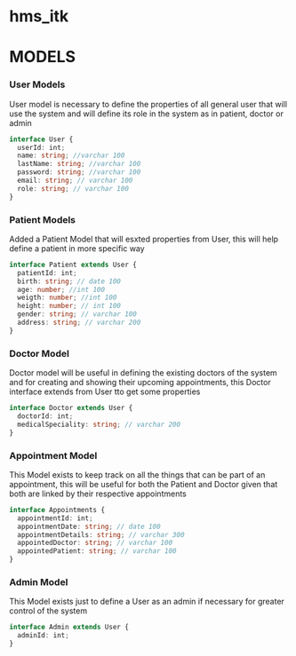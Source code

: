 # hms_itk

# MODELS

### User Models

User model is necessary to define the properties of all general user
that will use the system and will define its role in the system as in patient, doctor or admin

```ts
interface User {
  userId: int;
  name: string; //varchar 100
  lastName: string; //varchar 100
  password: string; //varchar 100
  email: string; // varchar 100
  role: string; // varchar 100
}
```

### Patient Models

Added a Patient Model that will esxted properties from User, this will help define a patient in more specific way

```ts
interface Patient extends User {
  patientId: int;
  birth: string; // date 100
  age: number; //int 100
  weigth: number; //int 100
  height: number; // int 100
  gender: string; // varchar 100
  address: string; // varchar 200
}
```

### Doctor Model

Doctor model will be useful in defining the existing doctors of the system
and for creating and showing their upcoming appointments, this Doctor interface extends from User tto get some properties

```ts
interface Doctor extends User {
  doctorId: int;
  medicalSpeciality: string; // varchar 200
}
```

### Appointment Model

This Model exists to keep track on all the things that can be part of an appointment, this will be useful for both the Patient and Doctor given that both are linked by their respective appointments

```ts
interface Appointments {
  appointmentId: int;
  appointmentDate: string; // date 100
  appointmentDetails: string; // varchar 300
  appointedDoctor: string; // varchar 100
  appointedPatient: string; // varchar 100
}
```

### Admin Model

This Model exists just to define a User as an admin if necessary for greater control of the system

```ts
interface Admin extends User {
  adminId: int;
}
```
